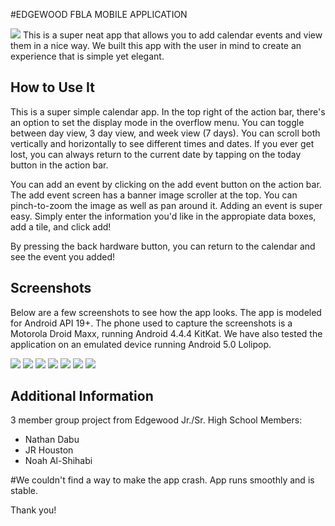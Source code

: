 #EDGEWOOD FBLA MOBILE APPLICATION

![](images/superschoolcalendaricon.png)
This is a super neat app that allows you to add calendar events and view them in a nice way.
We built this app with the user in mind to create an experience that is simple yet elegant.

How to Use It
------------
This is a super simple calendar app. In the top right of the action bar, there's an option to set the display mode in the overflow menu. You can toggle between day view, 3 day view, and week view (7 days). You can scroll both vertically and horizontally to see different times and dates. If you ever get lost, you can always return to the current date by tapping on the today button in the action bar.

You can add an event by clicking on the add event button on the action bar. The add event screen has a banner image scroller at the top. You can pinch-to-zoom the image as well as pan around it. Adding an event is super easy. Simply enter the information you'd like in the appropiate data boxes, add a tile, and click add!

By pressing the back hardware button, you can return to the calendar and see the event you added!



Screenshots
------------
Below are a few screenshots to see how the app looks. The app is modeled for Android API 19+. The phone used to capture the screenshots is a Motorola Droid Maxx, running Android 4.4.4 KitKat. 
We have also tested the application on an emulated device running Android 5.0 Lolipop.

 
![](images/basicScreen.png)
![](images/weekkkk.png)
![](images/oneDay.png)
![](images/AddBlank.png)
![](images/trains.png)
![](images/trainsAdded.png)
![](images/trainstrainstrains.png)


Additional Information
------------
3 member group project from Edgewood Jr./Sr. High School
Members:
* Nathan Dabu
* JR Houston
* Noah Al-Shihabi
 
#We couldn't find a way to make the app crash. App runs smoothly and is stable.

Thank you!
